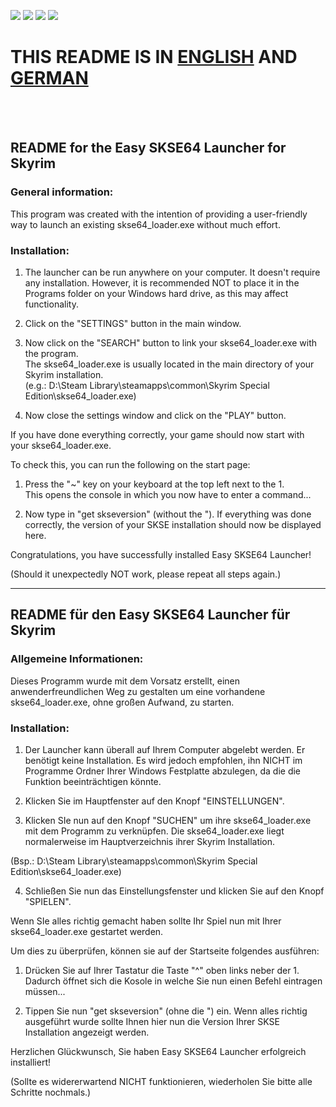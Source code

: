 ![](https://img.shields.io/github/downloads/X00LA/Easy-SKSE64-Launcher/total?style=flat-square) [![](https://img.shields.io/badge/license-CC--BY--NC-green?style=flat-square)](https://creativecommons.org/licenses/by-nc/4.0/) ![](https://img.shields.io/badge/platform-Win%20x64-blue?style=flat-square) [![](https://img.shields.io/badge/dependencies-.NET%206.0-orange?style=flat-square)](https://download.visualstudio.microsoft.com/download/pr/035efed3-6386-4e1d-bcbc-384a20ebf47e/abfbea2303e0ce9cb15d430314e5858f/windowsdesktop-runtime-6.0.14-win-x64.exe
)
# THIS README IS IN [ENGLISH](https://github.com/X00LA/Easy-SKSE64-Launcher/edit/main/README.md#readme-for-the-easy-skse64-launcher-for-skyrim) AND [GERMAN](https://github.com/X00LA/Easy-SKSE64-Launcher/edit/main/README.md#readme-f%C3%BCr-den-easy-skse64-launcher-f%C3%BCr-skyrim)
<br><br>
## README for the Easy SKSE64 Launcher for Skyrim  
  
### General information:  
This program was created with the intention of providing a user-friendly way to
launch an existing skse64_loader.exe without much effort.  
  
### Installation:  
  
1. The launcher can be run anywhere on your computer. It doesn't require any
   installation. However, it is recommended NOT to place it in the Programs folder
   on your Windows hard drive, as this may affect functionality.  
  
2. Click on the "SETTINGS" button in the main window.  
  
3. Now click on the "SEARCH" button to link your skse64_loader.exe with the program.  
   The skse64_loader.exe is usually located in the main directory of your Skyrim
   installation.  
   (e.g.: D:\Steam Library\steamapps\common\Skyrim Special Edition\skse64_loader.exe)
  
4. Now close the settings window and click on the "PLAY" button.
  
If you have done everything correctly, your game should now start with your skse64_loader.exe.  
  
To check this, you can run the following on the start page:  
  
1. Press the "~" key on your keyboard at the top left next to the 1.  
   This opens the console in which you now have to enter a command...  
  
2. Now type in "get skseversion" (without the "). If everything was done correctly,
   the version of your SKSE installation should now be displayed here.  
  
Congratulations, you have successfully installed Easy SKSE64 Launcher!  

(Should it unexpectedly NOT work, please repeat all steps again.)

***

## README für den Easy SKSE64 Launcher für Skyrim
  
### Allgemeine Informationen:
Dieses Programm wurde mit dem Vorsatz erstellt, einen anwenderfreundlichen Weg zu gestalten
um eine vorhandene skse64_loader.exe, ohne großen Aufwand, zu starten.
  
### Installation:
  
1. Der Launcher kann überall auf Ihrem Computer abgelebt werden. Er benötigt keine Installation.
   Es wird jedoch empfohlen, ihn NICHT im Programme Ordner Ihrer Windows Festplatte abzulegen,
   da die die Funktion beeinträchtigen könnte.
  
2. Klicken Sie im Hauptfenster auf den Knopf "EINSTELLUNGEN".
  
3. Klicken SIe nun auf den Knopf "SUCHEN" um ihre skse64_loader.exe mit dem Programm zu verknüpfen.
   Die skse64_loader.exe liegt normalerweise im Hauptverzeichnis ihrer Skyrim Installation.
  
(Bsp.: D:\Steam Library\steamapps\common\Skyrim Special Edition\skse64_loader.exe)
  
4. Schließen Sie nun das Einstellungsfenster und klicken Sie auf den Knopf "SPIELEN".
  
Wenn SIe alles richtig gemacht haben sollte Ihr Spiel nun mit Ihrer skse64_loader.exe gestartet werden.
  
Um dies zu überprüfen, können sie auf der Startseite folgendes ausführen:
  
1. Drücken Sie auf Ihrer Tastatur die Taste "^" oben links neber der 1. Dadurch öffnet sich die
   Kosole in welche Sie nun einen Befehl eintragen müssen...
  
2. Tippen Sie nun "get skseversion" (ohne die ") ein. Wenn alles richtig ausgeführt wurde sollte
   Ihnen hier nun die Version Ihrer SKSE Installation angezeigt werden.
  
Herzlichen Glückwunsch, Sie haben Easy SKSE64 Launcher erfolgreich installiert!
  
(Sollte es widererwartend NICHT funktionieren, wiederholen Sie bitte alle Schritte nochmals.)
